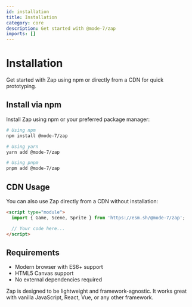 ```yaml
---
id: installation
title: Installation
category: core
description: Get started with @mode-7/zap
imports: []
---
```


# Installation

Get started with Zap using npm or directly from a CDN for quick prototyping.

## Install via npm

Install Zap using npm or your preferred package manager:

```bash
# Using npm
npm install @mode-7/zap

# Using yarn
yarn add @mode-7/zap

# Using pnpm
pnpm add @mode-7/zap
```

## CDN Usage

You can also use Zap directly from a CDN without installation:

```html
<script type="module">
  import { Game, Scene, Sprite } from 'https://esm.sh/@mode-7/zap';

  // Your code here...
</script>
```

## Requirements

- Modern browser with ES6+ support
- HTML5 Canvas support
- No external dependencies required

Zap is designed to be lightweight and framework-agnostic. It works great with vanilla JavaScript, React, Vue, or any other framework.
